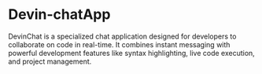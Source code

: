 # Devin-chatApp
DevinChat is a specialized chat application designed for developers to collaborate on code in real-time. It combines instant messaging with powerful development features like syntax highlighting, live code execution, and project management.
